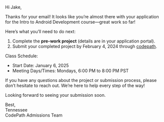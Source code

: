Hi Jake,  

Thanks for your email! It looks like you’re almost there with your application for the Intro to Android Development course—great work so far!  

Here’s what you’ll need to do next:  
1. Complete the **pre-work project** (details are in your application portal).  
2. Submit your completed project by February 4, 2024 through [codepath](https://apply.codepath.org/members/login/?next=/prework/).  

Class Schedule:  
- Start Date: January 6, 2025   
- Meeting Days/Times: Mondays, 6:00 PM to 8:00 PM PST  

If you have any questions about the project or submission process, please don’t hesitate to reach out. We’re here to help every step of the way!  

Looking forward to seeing your submission soon.  

Best,  
Tennessee  
CodePath Admissions Team  
